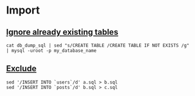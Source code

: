 # Import

## [Ignore already existing tables](https://stackoverflow.com/a/24140395)

```shell
cat db_dump_sql | sed "s/CREATE TABLE /CREATE TABLE IF NOT EXISTS /g" | mysql -uroot -p my_database_name
```

## [Exclude](https://www.commandlinefu.com/commands/view/17466/exclude-inserting-a-table-from-a-sql-import)

```shell
sed '/INSERT INTO `users`/d' a.sql > b.sql
sed '/INSERT INTO `posts`/d' b.sql > c.sql
```